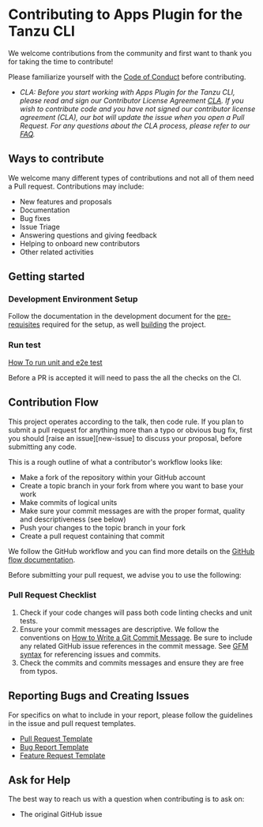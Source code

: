 # Contributing to Apps Plugin for the Tanzu CLI

We welcome contributions from the community and first want to thank you for taking the time to contribute!

Please familiarize yourself with the [Code of Conduct](https://github.com/vmware/.github/blob/main/CODE_OF_CONDUCT.md) before contributing.

* _CLA: Before you start working with Apps Plugin for the Tanzu CLI, please read and sign our Contributor License Agreement [CLA](https://cla.vmware.com/cla/1/preview). If you wish to contribute code and you have not signed our contributor license agreement (CLA), our bot will update the issue when you open a Pull Request. For any questions about the CLA process, please refer to our [FAQ]([https://cla.vmware.com/faq](https://cla.vmware.com/faq))._

## Ways to contribute

We welcome many different types of contributions and not all of them need a Pull request. Contributions may include:

* New features and proposals
* Documentation
* Bug fixes
* Issue Triage
* Answering questions and giving feedback
* Helping to onboard new contributors
* Other related activities

## Getting started

### Development Environment Setup

Follow the documentation in the development document for the [pre-requisites](./Development.md#Prerequisites) required for the setup, as well [building](./Development.md#building) the project.

### Run test

[How To run unit and e2e test](./DEVELOPMENT.md#testing)

Before a PR is accepted it will need to pass the all the checks on the CI.


## Contribution Flow

This project operates according to the talk, then code rule. If you plan to submit a pull request for anything more than a typo or obvious bug fix, first you should [raise an issue][new-issue] to discuss your proposal, before submitting any code.

This is a rough outline of what a contributor's workflow looks like:

* Make a fork of the repository within your GitHub account
* Create a topic branch in your fork from where you want to base your work
* Make commits of logical units
* Make sure your commit messages are with the proper format, quality and descriptiveness (see below)
* Push your changes to the topic branch in your fork
* Create a pull request containing that commit

We follow the GitHub workflow and you can find more details on the [GitHub flow documentation](https://docs.github.com/en/get-started/quickstart/github-flow).

Before submitting your pull request, we advise you to use the following:

### Pull Request Checklist

1. Check if your code changes will pass both code linting checks and unit tests.
2. Ensure your commit messages are descriptive. We follow the conventions on [How to Write a Git Commit Message](http://chris.beams.io/posts/git-commit/). Be sure to include any related GitHub issue references in the commit message. See [GFM syntax](https://guides.github.com/features/mastering-markdown/#GitHub-flavored-markdown) for referencing issues and commits.
3. Check the commits and commits messages and ensure they are free from typos.

## Reporting Bugs and Creating Issues

For specifics on what to include in your report, please follow the guidelines in the issue and pull request templates.

- [Pull Request Template](./.github/PULL_REQUEST_TEMPLATE.md)
- [Bug Report Template](./.github/ISSUE_TEMPLATE/bug_report.md)
- [Feature Request Template](./.github/ISSUE_TEMPLATE/feature_request.md)

## Ask for Help

The best way to reach us with a question when contributing is to ask on:

* The original GitHub issue


